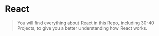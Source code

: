 # React

> You will find everything about React in this Repo, including 30-40 Projects, to give you a better understanding how React works.
